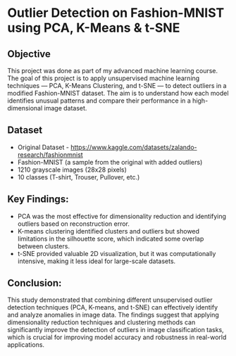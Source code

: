 # Outlier Detection on Fashion-MNIST using PCA, K-Means & t-SNE

## Objective
This project was done as part of my advanced machine learning course. The goal of this project is to apply unsupervised machine learning techniques — PCA, K-Means Clustering, and t-SNE — to detect outliers in a modified Fashion-MNIST dataset. The aim is to understand how each model identifies unusual patterns and compare their performance in a high-dimensional image dataset.

## Dataset
- Original Dataset - https://www.kaggle.com/datasets/zalando-research/fashionmnist
- Fashion-MNIST (a sample from the original with added outliers)
- 1210 grayscale images (28x28 pixels)
- 10 classes (T-shirt, Trouser, Pullover, etc.)

## Key Findings:
  - PCA was the most effective for dimensionality reduction and identifying outliers based on reconstruction error.
  - K-means clustering identified clusters and outliers but showed limitations in the silhouette score, which indicated some overlap between clusters.
  - t-SNE provided valuable 2D visualization, but it was computationally intensive, making it less ideal for large-scale datasets.

## Conclusion:
This study demonstrated that combining different unsupervised outlier detection techniques (PCA, K-means, and t-SNE) can effectively identify and analyze anomalies in image data. The findings suggest that applying dimensionality reduction techniques and clustering methods can significantly improve the detection of outliers in image classification tasks, which is crucial for improving model accuracy and robustness in real-world applications.
